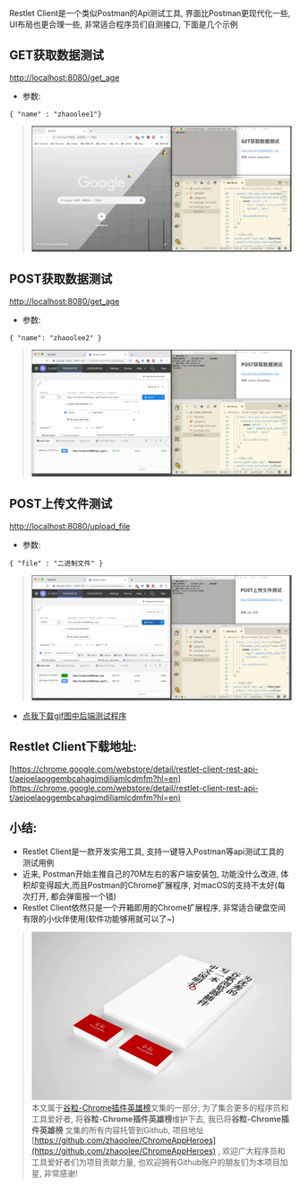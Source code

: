 Restlet Client是一个类似Postman的Api测试工具, 界面比Postman更现代化一些, UI布局也更合理一些, 非常适合程序员们自测接口, 下面是几个示例

## GET获取数据测试

[http://localhost:8080/get_age](http://localhost:8080/get_age)

- 参数: 
```
{ "name" : "zhaoolee1"}
```

> ![](https://raw.githubusercontent.com/zhaoolee/GraphBed/master/zhaoolee_images000000/8b09de242884a45354c792971e9a3d23.gif)


## POST获取数据测试

[http://localhost:8080/get_age](http://localhost:8080/get_age)

- 参数: 

```
{ "name": "zhaoolee2" }
```
> ![](https://raw.githubusercontent.com/zhaoolee/GraphBed/master/zhaoolee_images000000/40170977ad20ead27ad92baa946fae6c.gif)


## POST上传文件测试

[http://localhost:8080/upload_file](http://localhost:8080/upload_file)

- 参数: 
```
{ "file" : "二进制文件" }
```
> ![](https://raw.githubusercontent.com/zhaoolee/GraphBed/master/zhaoolee_images000000/89ea1e51dab48d5a84f089adf33eb274.gif)

- [点我下载gif图中后端测试程序](https://github.com/zhaoolee/ChromeAppHeroes/tree/master/%E7%9B%B8%E5%85%B3%E8%B5%84%E6%BA%90/%E3%80%8ARestlet%20Client%E3%80%8B%E6%B5%8B%E8%AF%95%E7%A8%8B%E5%BA%8F%E6%BA%90%E7%A0%81)



## Restlet Client下载地址:

[https://chrome.google.com/webstore/detail/restlet-client-rest-api-t/aejoelaoggembcahagimdiliamlcdmfm?hl=en](https://chrome.google.com/webstore/detail/restlet-client-rest-api-t/aejoelaoggembcahagimdiliamlcdmfm?hl=en)

## 小结:

- Restlet Client是一款开发实用工具, 支持一键导入Postman等api测试工具的测试用例 
- 近来, Postman开始主推自己的70M左右的客户端安装包, 功能没什么改进, 体积却变得超大,而且Postman的Chrome扩展程序, 对macOS的支持不太好(每次打开, 都会弹窗报一个错)
- Restlet Client依然只是一个开箱即用的Chrome扩展程序, 非常适合硬盘空间有限的小伙伴使用(软件功能够用就可以了~)

> ![谷粒-Chrome插件英雄榜](https://raw.githubusercontent.com/zhaoolee/GraphBed/master/zhaoolee_images000000/d4791d97da00fa10fdb1cc0854e7d3c2.jpeg)
本文属于[谷粒-Chrome插件英雄榜](https://www.jianshu.com/nb/27879124)文集的一部分, 为了集合更多的程序员和工具爱好者, 将**谷粒-Chrome插件英雄榜**维护下去, 我已将**谷粒-Chrome插件英雄榜** 文集的所有内容托管到Github, 项目地址[https://github.com/zhaoolee/ChromeAppHeroes](https://github.com/zhaoolee/ChromeAppHeroes) , 欢迎广大程序员和工具爱好者们为项目贡献力量, 也欢迎拥有Github账户的朋友们为本项目加星, 非常感谢!